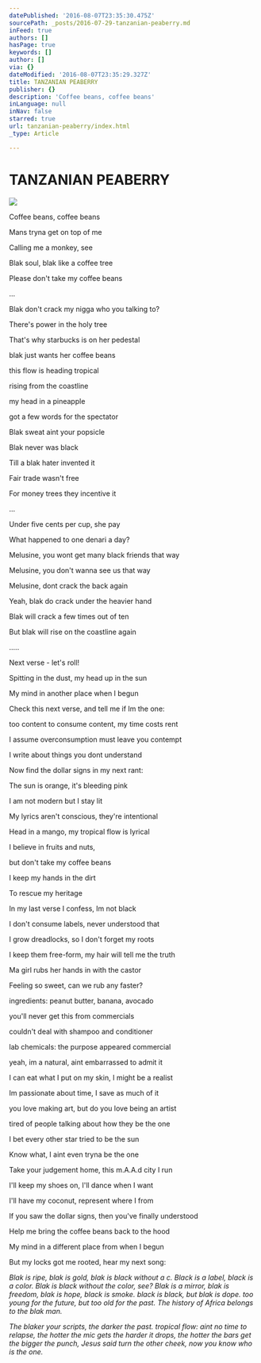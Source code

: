 ```yaml
---
datePublished: '2016-08-07T23:35:30.475Z'
sourcePath: _posts/2016-07-29-tanzanian-peaberry.md
inFeed: true
authors: []
hasPage: true
keywords: []
author: []
via: {}
dateModified: '2016-08-07T23:35:29.327Z'
title: TANZANIAN PEABERRY
publisher: {}
description: 'Coffee beans, coffee beans'
inLanguage: null
inNav: false
starred: true
url: tanzanian-peaberry/index.html
_type: Article

---
```

# TANZANIAN PEABERRY
![](https://the-grid-user-content.s3-us-west-2.amazonaws.com/4578bea9-7dff-4490-8057-943511ae4821.jpg)

Coffee beans, coffee beans

Mans tryna get on top of me

Calling me a monkey, see

Blak soul, blak like a coffee tree

Please don't take my coffee beans

...

Blak don't crack my nigga who you talking to?

There's power in the holy tree

That's why starbucks is on her pedestal

blak just wants her coffee beans

this flow is heading tropical

rising from the coastline

my head in a pineapple

got a few words for the spectator

Blak sweat aint your popsicle

Blak never was black

Till a blak hater invented it

Fair trade wasn't free

For money trees they incentive it

...

Under five cents per cup, she pay

What happened to one denari a day?

Melusine, you wont get many black friends that way

Melusine, you don't wanna see us that way

Melusine, dont crack the back again

Yeah, blak do crack under the heavier hand

Blak will crack a few times out of ten

But blak will rise on the coastline again

.....

Next verse - let's roll!

Spitting in the dust, my head up in the sun

My mind in another place when I begun

Check this next verse, and tell me if Im the one:

too content to consume content, my time costs rent

I assume overconsumption must leave you contempt

I write about things you dont understand

Now find the dollar signs in my next rant:

The sun is orange, it's bleeding pink

I am not modern but I stay lit

My lyrics aren't conscious, they're intentional

Head in a mango, my tropical flow is lyrical

I believe in fruits and nuts,

but don't take my coffee beans

I keep my hands in the dirt

To rescue my heritage

In my last verse I confess, Im not black

I don't consume labels, never understood that

I grow dreadlocks, so I don't forget my roots

I keep them free-form, my hair will tell me the truth

Ma girl rubs her hands in with the castor

Feeling so sweet, can we rub any faster?

ingredients: peanut butter, banana, avocado

you'll never get this from commercials

couldn't deal with shampoo and conditioner

lab chemicals: the purpose appeared commercial

yeah, im a natural, aint embarrassed to admit it

I can eat what I put on my skin, I might be a realist

Im passionate about time, I save as much of it

you love making art, but do you love being an artist

tired of people talking about how they be the one

I bet every other star tried to be the sun

Know what, I aint even tryna be the one

Take your judgement home, this m.A.A.d city I run

I'll keep my shoes on, I'll dance when I want

I'll have my coconut, represent where I from

If you saw the dollar signs, then you've finally understood

Help me bring the coffee beans back to the hood

My mind in a different place from when I begun

But my locks got me rooted, hear my next song:

_Blak is ripe, blak is gold, blak is black without a c. Black is a label, black is a color. Blak is black without the color, see? Blak is a mirror, blak is freedom, blak is hope, black is smoke. black is black, but blak is dope. too young for the future, but too old for the past. The history of Africa belongs to the blak man._

_The blaker your scripts, the darker the past. tropical flow: aint no time to relapse, the hotter the mic gets the harder it drops, the hotter the bars get the bigger the punch, Jesus said turn the other cheek, now you know who is the one._